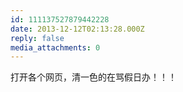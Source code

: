 ```yaml
---
id: 111137527879442228
date: 2013-12-12T02:13:28.000Z
reply: false
media_attachments: 0
---
```


打开各个网页，清一色的在骂假日办！！！

